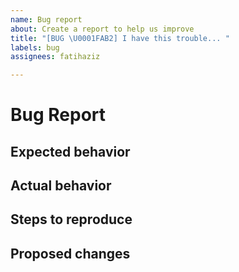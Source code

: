 ```yaml
---
name: Bug report
about: Create a report to help us improve
title: "[BUG \U0001FAB2] I have this trouble... "
labels: bug
assignees: fatihaziz

---
```


# Bug Report

<!-- Why the issue was filed? -->

## Expected behavior

<!-- What you expected to happen? -->

## Actual behavior

<!-- What actually happened? -->

## Steps to reproduce

<!-- How can someone else make/see it happen -->

## Proposed changes

<!-- If you have a proposed change, workaround or fix, describe it here -->
